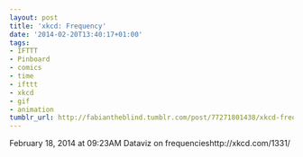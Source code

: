 ```yaml
---
layout: post
title: 'xkcd: Frequency'
date: '2014-02-20T13:40:17+01:00'
tags:
- IFTTT
- Pinboard
- comics
- time
- ifttt
- xkcd
- gif
- animation
tumblr_url: http://fabiantheblind.tumblr.com/post/77271801438/xkcd-frequency
---
```

February 18, 2014 at 09:23AM
Dataviz on frequencieshttp://xkcd.com/1331/
